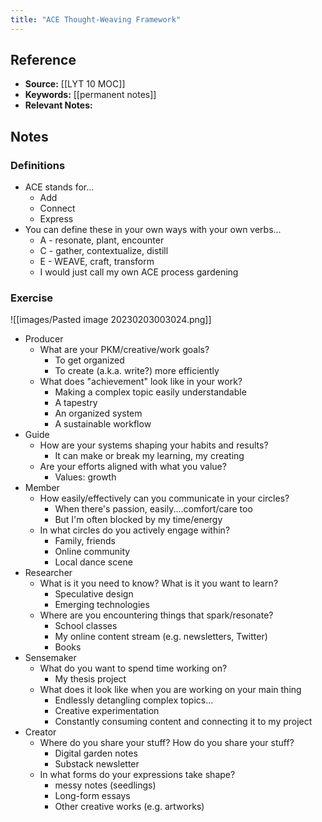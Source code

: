```yaml
---
title: "ACE Thought-Weaving Framework"
---
```

## Reference
- **Source:** [[LYT 10 MOC]]
- **Keywords:** [[permanent notes]]
- **Relevant Notes:** 
## Notes
### Definitions
- ACE stands for...
	- Add
	- Connect
	- Express
- You can define these in your own ways with your own verbs...
	- A - resonate, plant, encounter
	- C - gather, contextualize, distill
	- E - WEAVE, craft, transform
	- I would just call my own ACE process gardening

### Exercise
![[images/Pasted image 20230203003024.png]]
- Producer
	- What are your PKM/creative/work goals?
		- To get organized
		- To create (a.k.a. write?) more efficiently
	- What does "achievement" look like in your work?
		- Making a complex topic easily understandable
		- A tapestry
		- An organized system
		- A sustainable workflow
- Guide
	- How are your systems shaping your habits and results?
		- It can make or break my learning, my creating
	- Are your efforts aligned with what you value?
		- Values: growth
- Member
	- How easily/effectively can you communicate in your circles?
		- When there's passion, easily....comfort/care too
		- But I'm often blocked by my time/energy
	- In what circles do you actively engage within?
		- Family, friends
		- Online community
		- Local dance scene
- Researcher
	- What is it you need to know? What is it you want to learn?
		- Speculative design
		- Emerging technologies
	- Where are you encountering things that spark/resonate?
		- School classes
		- My online content stream (e.g. newsletters, Twitter)
		- Books
- Sensemaker
	- What do you want to spend time working on?
		- My thesis project
	- What does it look like when you are working on your main thing
		- Endlessly detangling complex topics...
		- Creative experimentation
		- Constantly consuming content and connecting it to my project
- Creator
	- Where do you share your stuff? How do you share your stuff?
		- Digital garden notes
		- Substack newsletter
	- In what forms do your expressions take shape?
		- messy notes (seedlings)
		- Long-form essays 
		- Other creative works (e.g. artworks)